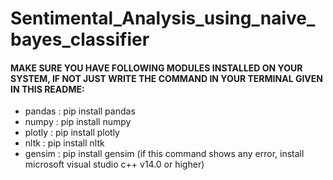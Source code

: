 # Sentimental_Analysis_using_naive_bayes_classifier

#### MAKE SURE YOU HAVE FOLLOWING MODULES INSTALLED ON YOUR SYSTEM, IF NOT JUST WRITE THE COMMAND IN YOUR TERMINAL GIVEN IN THIS README:
- pandas : pip install pandas
- numpy : pip install numpy
- plotly : pip install plotly
- nltk : pip install nltk
- gensim : pip install gensim (if this command shows any error, install microsoft visual studio c++ v14.0 or higher)
